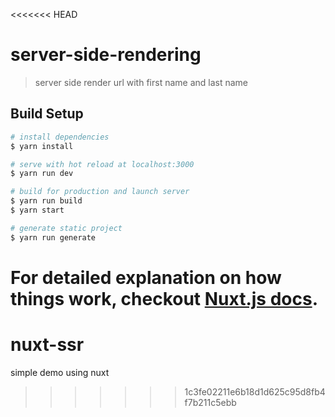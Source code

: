 <<<<<<< HEAD
# server-side-rendering

> server side render url with first name and last name

## Build Setup

``` bash
# install dependencies
$ yarn install

# serve with hot reload at localhost:3000
$ yarn run dev

# build for production and launch server
$ yarn run build
$ yarn start

# generate static project
$ yarn run generate
```

For detailed explanation on how things work, checkout [Nuxt.js docs](https://nuxtjs.org).
=======
# nuxt-ssr
simple demo using nuxt
>>>>>>> 1c3fe02211e6b18d1d625c95d8fb4f7b211c5ebb
